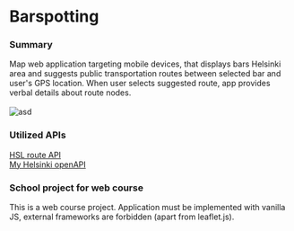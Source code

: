 # Barspotting
### Summary
Map web application targeting mobile devices, that displays bars Helsinki area and suggests
public transportation routes between selected bar and user's GPS location. When user selects suggested
route, app provides verbal details about route nodes.
<br><br>
![asd](http://users.metropolia.fi/~niklasts/web_teknologiat/project-plans/barspotting_demo.PNG)

### Utilized APIs
[HSL route API](https://digitransit.fi/en/developers/apis/) 
<br>
[My Helsinki openAPI](http://open-api.myhelsinki.fi/) 

### School project for web course
This is a web course project. Application must be implemented with vanilla JS, external frameworks are forbidden (apart from leaflet.js).

